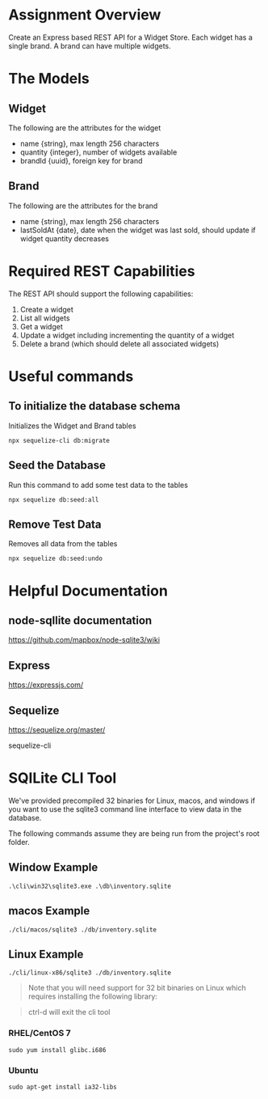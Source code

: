 # Assignment Overview
Create an Express based REST API for a Widget Store. Each widget has a single brand. A brand can have multiple widgets.

# The Models

## Widget

The following are the attributes for the widget
* name {string}, max length 256 characters
* quantity {integer}, number of widgets available
* brandId {uuid}, foreign key for brand 

## Brand

The following are the attributes for the brand
* name {string}, max length 256 characters
* lastSoldAt {date}, date when the widget was last sold, should update if widget quantity decreases

# Required REST Capabilities 

The REST API should support the following capabilities:

1. Create a widget
1. List all widgets
2. Get a widget   
3. Update a widget including incrementing the quantity of a widget
4. Delete a brand (which should delete all associated widgets)

# Useful commands

## To initialize the database schema

Initializes the Widget and Brand tables

```
npx sequelize-cli db:migrate
```

## Seed the Database

Run this command to add some test data to the tables

```
npx sequelize db:seed:all
```

## Remove Test Data 

Removes all data from the tables

```
npx sequelize db:seed:undo
```

# Helpful Documentation

## node-sqllite documentation

https://github.com/mapbox/node-sqlite3/wiki

## Express

https://expressjs.com/

## Sequelize

https://sequelize.org/master/

sequelize-cli 

# SQlLite CLI Tool

We've provided precompiled 32 binaries for Linux, macos, and windows if you want to use the sqlite3 command line interface to view data in the database.  

The following commands assume they are being run from the project's root folder.

## Window Example

```
.\cli\win32\sqlite3.exe .\db\inventory.sqlite
```

## macos Example

```
./cli/macos/sqlite3 ./db/inventory.sqlite
```

## Linux Example
```
./cli/linux-x86/sqlite3 ./db/inventory.sqlite
```

> Note that you will need support for 32 bit binaries on Linux which requires installing the following library:

> ctrl-d will exit the cli tool

### RHEL/CentOS 7

```
sudo yum install glibc.i686
```

### Ubuntu 

```
sudo apt-get install ia32-libs
```




